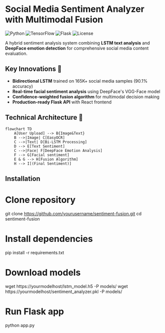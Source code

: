 # Social Media Sentiment Analyzer with Multimodal Fusion

![Python](https://img.shields.io/badge/Python-3.8%2B-blue)
![TensorFlow](https://img.shields.io/badge/TensorFlow-2.12-orange)
![Flask](https://img.shields.io/badge/Flask-2.3-lightgrey)
![License](https://img.shields.io/badge/License-MIT-green)

A hybrid sentiment analysis system combining **LSTM text analysis** and **DeepFace emotion detection** for comprehensive social media content evaluation.

## Key Innovations 🚀
- **Bidirectional LSTM** trained on 165K+ social media samples (90.1% accuracy)
- **Real-time facial sentiment analysis** using DeepFace's VGG-Face model
- **Confidence-weighted fusion algorithm** for multimodal decision making
- **Production-ready Flask API** with React frontend

## Technical Architecture 🧠
```mermaid
flowchart TD
    A[User Upload] --> B{Image&Text}
    B -->|Image| C[EasyOCR]
    C -->|Text| D[Bi-LSTM Processing]
    D --> E[Text Sentiment]
    C -->|Face| F[DeepFace Emotion Analysis]
    F --> G[Facial sentiment]
    E & G --> H[Fusion Algorithm]
    H --> I[(Final Sentiment)]
```
## Installation

# Clone repository
git clone https://github.com/yourusername/sentiment-fusion.git
cd sentiment-fusion

# Install dependencies
pip install -r requirements.txt

# Download models
wget https://yourmodelhost/lstm_model.h5 -P models/
wget https://yourmodelhost/sentiment_analyzer.pkl -P models/

# Run Flask app
python app.py
